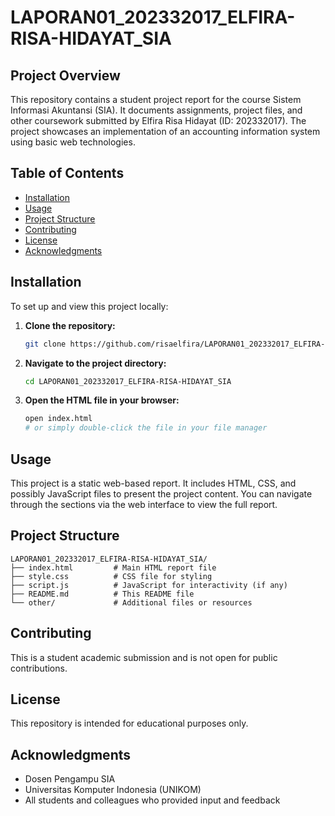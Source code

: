 # LAPORAN01_202332017_ELFIRA-RISA-HIDAYAT_SIA

## Project Overview

This repository contains a student project report for the course Sistem Informasi Akuntansi (SIA). It documents assignments, project files, and other coursework submitted by Elfira Risa Hidayat (ID: 202332017). The project showcases an implementation of an accounting information system using basic web technologies.

## Table of Contents

- [Installation](#installation)
- [Usage](#usage)
- [Project Structure](#project-structure)
- [Contributing](#contributing)
- [License](#license)
- [Acknowledgments](#acknowledgments)

## Installation

To set up and view this project locally:

1. **Clone the repository:**
   ```bash
   git clone https://github.com/risaelfira/LAPORAN01_202332017_ELFIRA-RISA-HIDAYAT_SIA.git
   ```

2. **Navigate to the project directory:**
   ```bash
   cd LAPORAN01_202332017_ELFIRA-RISA-HIDAYAT_SIA
   ```

3. **Open the HTML file in your browser:**
   ```bash
   open index.html
   # or simply double-click the file in your file manager
   ```

## Usage

This project is a static web-based report. It includes HTML, CSS, and possibly JavaScript files to present the project content. You can navigate through the sections via the web interface to view the full report.

## Project Structure

```
LAPORAN01_202332017_ELFIRA-RISA-HIDAYAT_SIA/
├── index.html         # Main HTML report file
├── style.css          # CSS file for styling
├── script.js          # JavaScript for interactivity (if any)
├── README.md          # This README file
└── other/             # Additional files or resources
```

## Contributing

This is a student academic submission and is not open for public contributions.

## License

This repository is intended for educational purposes only.

## Acknowledgments

- Dosen Pengampu SIA
- Universitas Komputer Indonesia (UNIKOM)
- All students and colleagues who provided input and feedback
